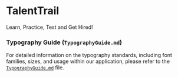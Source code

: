 # TalentTrail

Learn, Practice, Test and Get Hired!

### Typography Guide (`TypographyGuide.md`)

For detailed information on the typography standards, including font families, sizes, and usage within our application, please refer to the [`TypographyGuide.md`](./TypographyGuide.md) file.
